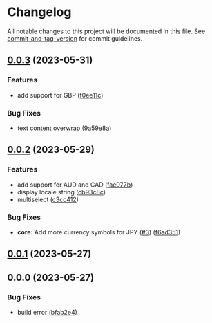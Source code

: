 # Changelog

All notable changes to this project will be documented in this file. See [commit-and-tag-version](https://github.com/absolute-version/commit-and-tag-version) for commit guidelines.

## [0.0.3](https://github.com/bisquit/chrome-currency-translate/compare/v0.0.2...v0.0.3) (2023-05-31)


### Features

* add support for GBP ([f0ee11c](https://github.com/bisquit/chrome-currency-translate/commit/f0ee11c8671787b3a89c40605cd88bbf3d55f752))


### Bug Fixes

* text content overwrap ([9a59e8a](https://github.com/bisquit/chrome-currency-translate/commit/9a59e8a060eb06a2c270a4543bf1a55a5effae50))

## [0.0.2](https://github.com/bisquit/chrome-currency-translate/compare/v0.0.1...v0.0.2) (2023-05-29)


### Features

* add support for AUD and CAD ([fae077b](https://github.com/bisquit/chrome-currency-translate/commit/fae077b8e1ca5636b0145a26b63479bac953b17b))
* display locale string ([cb93c8c](https://github.com/bisquit/chrome-currency-translate/commit/cb93c8c18b681edd905e10c42ad460a559a5c3f3))
* multiselect ([c3cc412](https://github.com/bisquit/chrome-currency-translate/commit/c3cc41220e857b57c4853cb290b62bbcd14d887a))


### Bug Fixes

* **core:** Add more currency symbols for JPY ([#3](https://github.com/bisquit/chrome-currency-translate/issues/3)) ([f6ad351](https://github.com/bisquit/chrome-currency-translate/commit/f6ad3517e40c4a4713a21217978fa97d3a8bdf0d))

## [0.0.1](https://github.com/bisquit/chrome-currency-translate/compare/v0.0.0...v0.0.1) (2023-05-27)

## 0.0.0 (2023-05-27)


### Bug Fixes

* build error ([bfab2e4](https://github.com/bisquit/chrome-currency-translate/commit/bfab2e477f3cda90ab16217f85f351247ddf2d74))
